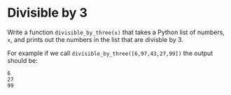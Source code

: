 # Divisible by 3

Write a function `divisible_by_three(x)` that takes a Python list of numbers, `x`, and prints out the 
numbers in the list that are divisble by 3.

For example if we call `divisible_by_three([6,97,43,27,99])` the output should be:

```
6
27
99
```

